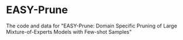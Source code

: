 # EASY-Prune
The code and data for "EASY-Prune: Domain Specific Pruning of Large Mixture-of-Experts Models with Few-shot Samples"
